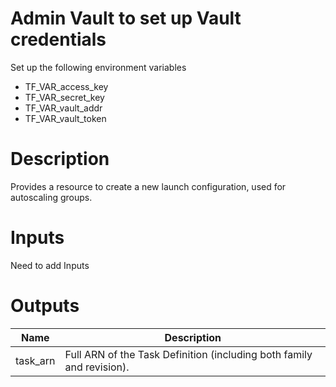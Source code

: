 # Admin Vault to set up Vault credentials

Set up the following environment variables

* TF_VAR_access_key 
* TF_VAR_secret_key
* TF_VAR_vault_addr
* TF_VAR_vault_token

# Description
Provides a resource to create a new launch configuration, used for autoscaling groups.

# Inputs

Need to add Inputs

# Outputs


| Name | Description |
| ------------- | ------------- |
|  task_arn | Full ARN of the Task Definition (including both family and revision). |
